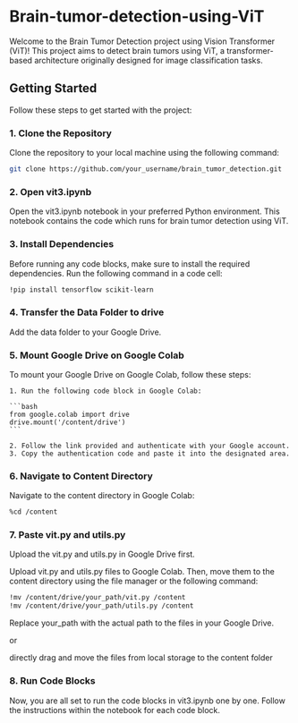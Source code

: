# Brain-tumor-detection-using-ViT

Welcome to the Brain Tumor Detection project using Vision Transformer (ViT)! This project aims to detect brain tumors using ViT, a transformer-based architecture originally designed for image classification tasks.

## Getting Started

Follow these steps to get started with the project:

### 1. Clone the Repository

Clone the repository to your local machine using the following command:

```bash
git clone https://github.com/your_username/brain_tumor_detection.git
```

### 2. Open vit3.ipynb
Open the vit3.ipynb notebook in your preferred Python environment. This notebook contains the code which runs for brain tumor detection using ViT.

### 3. Install Dependencies
Before running any code blocks, make sure to install the required dependencies. Run the following command in a code cell:

```bash
!pip install tensorflow scikit-learn
```

### 4. Transfer the Data Folder to drive

Add the data folder to your Google Drive.

### 5. Mount Google Drive on Google Colab

To mount your Google Drive on Google Colab, follow these steps:

    1. Run the following code block in Google Colab:

    ```bash
    from google.colab import drive
    drive.mount('/content/drive')
    ```

    2. Follow the link provided and authenticate with your Google account.
    3. Copy the authentication code and paste it into the designated area.

### 6. Navigate to Content Directory

Navigate to the content directory in Google Colab:
```bash
%cd /content
```

### 7. Paste vit.py and utils.py
Upload the vit.py and utils.py in Google Drive first.

Upload vit.py and utils.py files to Google Colab. Then, move them to the content directory using the file manager or the following command:

```bash
!mv /content/drive/your_path/vit.py /content
!mv /content/drive/your_path/utils.py /content
```
Replace your_path with the actual path to the files in your Google Drive.

or 

directly drag and move the files from local storage to the content folder

### 8. Run Code Blocks

Now, you are all set to run the code blocks in vit3.ipynb one by one. Follow the instructions within the notebook for each code block.


